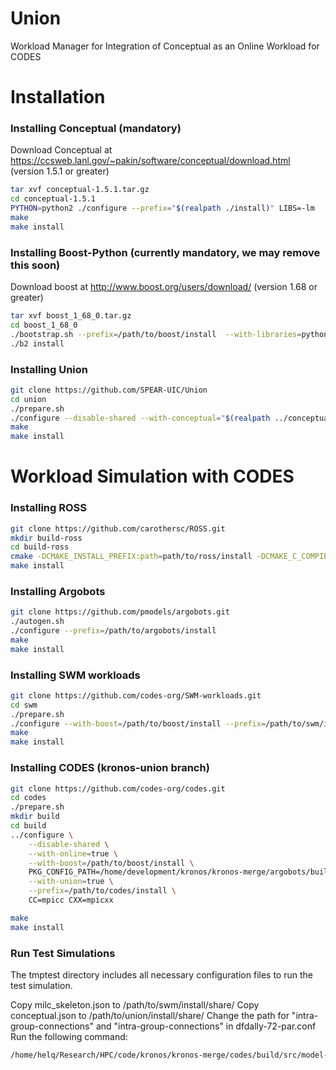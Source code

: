 # Union
Workload Manager for Integration of Conceptual as an Online Workload for CODES


# Installation

### Installing Conceptual (mandatory)

Download Conceptual at https://ccsweb.lanl.gov/~pakin/software/conceptual/download.html (version 1.5.1 or greater)

```bash
tar xvf conceptual-1.5.1.tar.gz
cd conceptual-1.5.1
PYTHON=python2 ./configure --prefix="$(realpath ./install)" LIBS=-lm
make
make install
```

### Installing Boost-Python (currently mandatory, we may remove this soon)

Download boost at http://www.boost.org/users/download/ (version 1.68 or greater)

```bash
tar xvf boost_1_68_0.tar.gz
cd boost_1_68_0
./bootstrap.sh --prefix=/path/to/boost/install  --with-libraries=python
./b2 install
```

### Installing Union
```bash
git clone https://github.com/SPEAR-UIC/Union
cd union
./prepare.sh
./configure --disable-shared --with-conceptual="$(realpath ../conceptual-1.5.1b/install)" --prefix="$(realpath ./install)" CC=mpicc CXX=mpicxx
make
make install
```

# Workload Simulation with CODES

### Installing ROSS

```bash
git clone https://github.com/carothersc/ROSS.git
mkdir build-ross
cd build-ross
cmake -DCMAKE_INSTALL_PREFIX:path=path/to/ross/install -DCMAKE_C_COMPILER=$(which mpicc) -DCMAKE_CXX_COMPILER=$(which mpicxx) ../ROSS
make install
```

### Installing Argobots

```bash
git clone https://github.com/pmodels/argobots.git
./autogen.sh
./configure --prefix=/path/to/argobots/install
make
make install
```

### Installing SWM workloads

```bash
git clone https://github.com/codes-org/SWM-workloads.git
cd swm
./prepare.sh
./configure --with-boost=/path/to/boost/install --prefix=/path/to/swm/install CC=mpicc CXX=mpicxx
make
make install
```

### Installing CODES (kronos-union branch)

```bash
git clone https://github.com/codes-org/codes.git
cd codes
./prepare.sh
mkdir build
cd build
../configure \
    --disable-shared \
    --with-online=true \
    --with-boost=/path/to/boost/install \
    PKG_CONFIG_PATH=/home/development/kronos/kronos-merge/argobots/build/bin/lib/pkgconfig:/home/development/kronos/kronos-merge/ross/build/bin/lib/pkgconfig:/home/development/kronos/kronos-merge/Union/install/lib/pkgconfig:/home/development/kronos/kronos-merge/swm-workloads/swm/build/bin/lib/pkgconfig \
    --with-union=true \
    --prefix=/path/to/codes/install \
    CC=mpicc CXX=mpicxx

make
make install
```

### Run Test Simulations
The tmptest directory includes all necessary configuration files to run the test simulation.

Copy milc_skeleton.json to /path/to/swm/install/share/
Copy conceptual.json to /path/to/union/install/share/
Change the path for "intra-group-connections" and "intra-group-connections" in dfdally-72-par.conf
Run the following command:

```bash
/home/helq/Research/HPC/code/kronos/kronos-merge/codes/build/src/model-net-mpi-replay --sync=1 --workload_type=conc-online --lp-io-use-suffix=1 --workload_conf_file="$(realpath ../conf/jacobi_MILC.conf)" --alloc_file="$(realpath ../conf/rand_node0-1d-72-jacobi_MILC.conf)" --lp-io-dir=tmptest-jacobiS_MILC -- "$(realpath ../conf/dfdally-72-par.conf)" > tmptest-jacobiS_MILC.output
```



